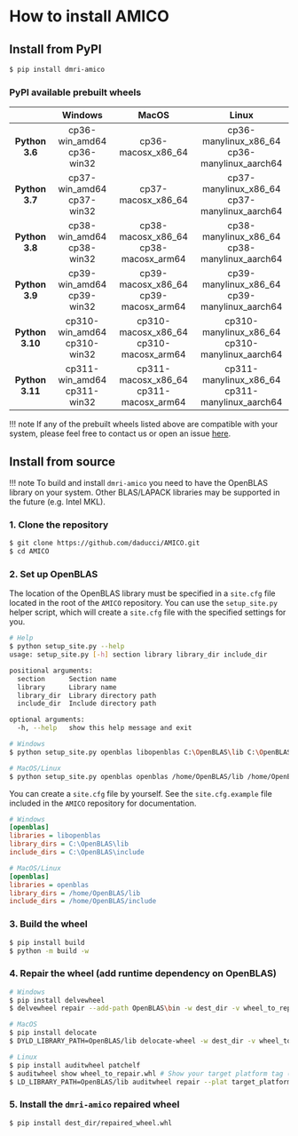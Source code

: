# How to install AMICO
## Install from PyPI
```bash
$ pip install dmri-amico
```

### PyPI available prebuilt wheels
| | __Windows__ | __MacOS__ | __Linux__ |
|:-:|:-:|:-:|:-:|
| __Python 3.6__ | cp36-win_amd64<br>cp36-win32 | cp36-macosx_x86_64 | cp36-manylinux_x86_64<br>cp36-manylinux_aarch64 |
| __Python 3.7__ | cp37-win_amd64<br>cp37-win32 | cp37-macosx_x86_64 | cp37-manylinux_x86_64<br>cp37-manylinux_aarch64 |
| __Python 3.8__ | cp38-win_amd64<br>cp38-win32 | cp38-macosx_x86_64<br>cp38-macosx_arm64 | cp38-manylinux_x86_64<br>cp38-manylinux_aarch64 |
| __Python 3.9__ | cp39-win_amd64<br>cp39-win32 | cp39-macosx_x86_64<br>cp39-macosx_arm64 | cp39-manylinux_x86_64<br>cp39-manylinux_aarch64 |
| __Python 3.10__ | cp310-win_amd64<br>cp310-win32 | cp310-macosx_x86_64<br>cp310-macosx_arm64 | cp310-manylinux_x86_64<br>cp310-manylinux_aarch64 |
| __Python 3.11__ | cp311-win_amd64<br>cp311-win32 | cp311-macosx_x86_64<br>cp311-macosx_arm64 | cp311-manylinux_x86_64<br>cp311-manylinux_aarch64 |

!!! note
    If any of the prebuilt wheels listed above are compatible with your system, please feel free to contact us or open an issue [here](https://github.com/daducci/AMICO/issues).

## Install from source
!!! note
    To build and install `dmri-amico` you need to have the OpenBLAS library on your system. Other BLAS/LAPACK libraries may be supported in the future (e.g. Intel MKL).

### 1. Clone the repository
```bash
$ git clone https://github.com/daducci/AMICO.git
$ cd AMICO
```

### 2. Set up OpenBLAS
The location of the OpenBLAS library must be specified in a `site.cfg` file located in the root of the `AMICO` repository. You can use the `setup_site.py` helper script, which will create a `site.cfg` file with the specified settings for you.
```bash
# Help
$ python setup_site.py --help
usage: setup_site.py [-h] section library library_dir include_dir

positional arguments:
  section      Section name
  library      Library name
  library_dir  Library directory path
  include_dir  Include directory path

optional arguments:
  -h, --help   show this help message and exit

# Windows
$ python setup_site.py openblas libopenblas C:\OpenBLAS\lib C:\OpenBLAS\include

# MacOS/Linux
$ python setup_site.py openblas openblas /home/OpenBLAS/lib /home/OpenBLAS/include
```
You can create a `site.cfg` file by yourself. See the `site.cfg.example` file included in the `AMICO` repository for documentation.
```ini
# Windows
[openblas]
libraries = libopenblas
library_dirs = C:\OpenBLAS\lib
include_dirs = C:\OpenBLAS\include

# MacOS/Linux
[openblas]
libraries = openblas
library_dirs = /home/OpenBLAS/lib
include_dirs = /home/OpenBLAS/include
```

### 3. Build the wheel
```bash
$ pip install build
$ python -m build -w
```

### 4. Repair the wheel (add runtime dependency on OpenBLAS)
```bash
# Windows
$ pip install delvewheel
$ delvewheel repair --add-path OpenBLAS\bin -w dest_dir -v wheel_to_repair.whl

# MacOS
$ pip install delocate
$ DYLD_LIBRARY_PATH=OpenBLAS/lib delocate-wheel -w dest_dir -v wheel_to_repair.whl

# Linux
$ pip install auditwheel patchelf
$ auditwheel show wheel_to_repair.whl # Show your target platform tag (e.g. manylinux2014_x86_64)
$ LD_LIBRARY_PATH=OpenBLAS/lib auditwheel repair --plat target_platform -w dest_dir wheel_to_repair.whl
```

### 5. Install the `dmri-amico` repaired wheel
```bash
$ pip install dest_dir/repaired_wheel.whl
```
